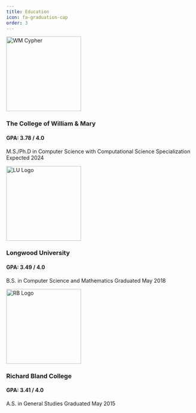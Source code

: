 ```yaml
---
title: Education
icon: fa-graduation-cap 
order: 3
---
```

<img src="{{ 'assets/images/WM.png' | relative_url }}" width="200" alt="WM Cypher" />

### The College of William & Mary

#### **GPA: 3.78 / 4.0**

M.S./Ph.D in Computer Science with Computational Science Specialization
Expected 2024


<img src="{{ 'assets/images/LU.png' | relative_url }}" width="200" alt="LU Logo" />

### Longwood University

#### **GPA: 3.49 / 4.0**

B.S. in Computer Science and Mathematics
Graduated May 2018

<img src="{{ 'assets/images/RB.png' | relative_url }}" width="200" alt="RB Logo" />

### Richard Bland College

#### **GPA: 3.41 / 4.0**

A.S. in General Studies
Graduated May 2015
